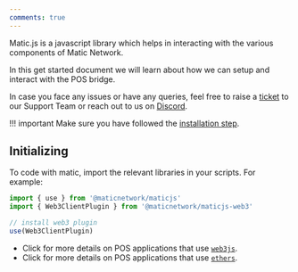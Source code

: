 ```yaml
---
comments: true
---
```


Matic.js is a javascript library which helps in interacting with the various components of Matic Network.

In this get started document we will learn about how we can setup and interact with the POS bridge.

In case you face any issues or have any queries, feel free to raise a [ticket](https://support.polygon.technology/support/tickets/new) to our Support Team or reach out to us on [Discord](https://discord.com/invite/0xPolygonCommunity).

!!! important
    Make sure you have followed the [installation step](installation.md).

## Initializing

To code with matic, import the relevant libraries in your scripts. For example:

```javascript
import { use } from '@maticnetwork/maticjs'
import { Web3ClientPlugin } from '@maticnetwork/maticjs-web3'

// install web3 plugin
use(Web3ClientPlugin)
```

- Click for more details on POS applications that use [`web3js`](setup/web3js.md).
- Click for more details on POS applications that use [`ethers`](setup/ethers.md).

